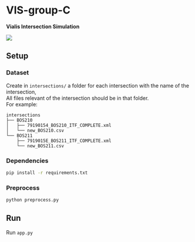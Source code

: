 # VIS-group-C
__Vialis Intersection Simulation__ 

![](https://media1.tenor.com/images/68ea836c384a0effcae1afc8719e53c0/tenor.gif?itemid=16437355)


## Setup

### Dataset
Create in `intersections/` a folder for each intersection with the name of the intersection,  
All files relevant of the intersection should be in that folder.  
For example: 
```
intersections
├── BOS210
│   ├── 79190154_BOS210_ITF_COMPLETE.xml
│   └── new_BOS210.csv
└── BOS211
    ├── 7919015E_BOS211_ITF_COMPLETE.xml
    └── new_BOS211.csv
```

### Dependencies
```bash
pip install -r requirements.txt
```

### Preprocess
```bash
python preprocess.py
```

## Run
Run `app.py`
